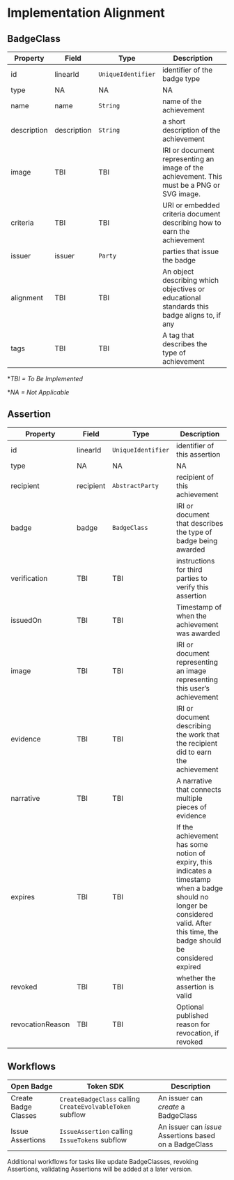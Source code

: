 # Implementation Alignment

## BadgeClass

| Property | Field | Type | Description |
| ------------------- | ----------- | ---- | ----------- |
| id | linearId | `UniqueIdentifier` | identifier of the badge type|
| type | NA | NA | NA |
| name | name | `String` | name of the achievement |
| description | description | `String` | a short description of the achievement |
| image | TBI | TBI | IRI or document representing an image of the achievement. This must be a PNG or SVG image. |
| criteria | TBI | TBI | URI or embedded criteria document describing how to earn the achievement |
| issuer | issuer | `Party` | parties that issue the badge |
| alignment | TBI | TBI | An object describing which objectives or educational standards this badge aligns to, if any |
| tags | TBI | TBI | A tag that describes the type of achievement |

**TBI = To Be Implemented*

**NA = Not Applicable*

## Assertion

| Property | Field | Type | Description |
| -------- | ----- | ---- | ----------- |
| id | linearId | `UniqueIdentifier` | identifier of this assertion |
| type | NA | NA | NA |
| recipient | recipient | `AbstractParty` | recipient of this achievement |
| badge | badge | `BadgeClass` | IRI or document that describes the type of badge being awarded |
| verification | TBI | TBI | instructions for third parties to verify this assertion |
| issuedOn | TBI | TBI | Timestamp of when the achievement was awarded |
| image | TBI | TBI | IRI or document representing an image representing this user’s achievement |
| evidence | TBI | TBI | IRI or document describing the work that the recipient did to earn the achievement |
| narrative | TBI | TBI | A narrative that connects multiple pieces of evidence |
| expires | TBI | TBI | If the achievement has some notion of expiry, this indicates a timestamp when a badge should no longer be considered valid. After this time, the badge should be considered expired |
| revoked | TBI | TBI | whether the assertion is valid |
| revocationReason | TBI | TBI | Optional published reason for revocation, if revoked |

## Workflows

| Open Badge | Token SDK | Description |
| ---------- | --------- | ----------- |
| Create Badge Classes | `CreateBadgeClass` calling `CreateEvolvableToken` subflow | An issuer can *create* a BadgeClass |
| Issue Assertions | `IssueAssertion` calling `IssueTokens` subflow | An issuer can  *issue* Assertions based on a BadgeClass |

Additional workflows for tasks like update BadgeClasses, revoking Assertions, validating Assertions will be added at a later version.

